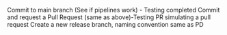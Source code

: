 Commit to main branch (See if pipelines work) - Testing completed
Commit and request a Pull Request (same as above)-Testing PR simulating a pull request
Create a new release branch, naming convention same as PD
